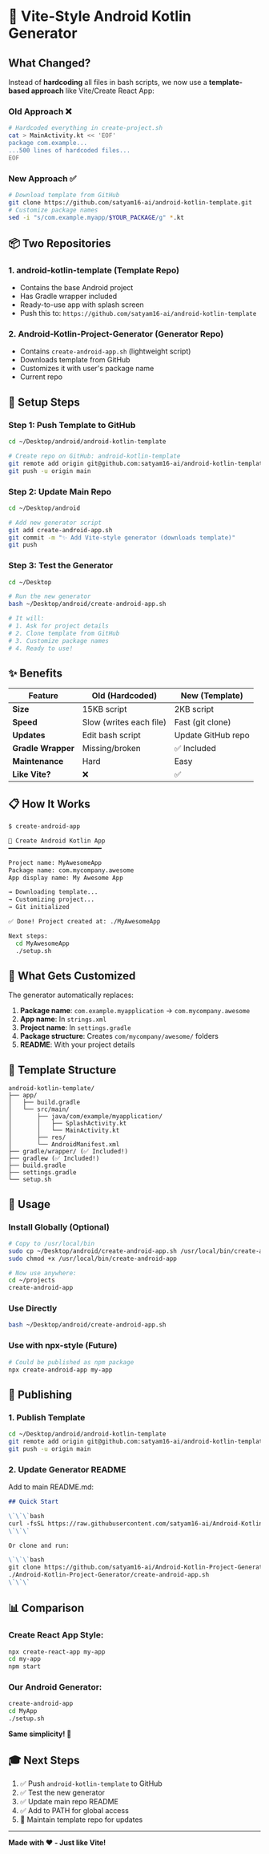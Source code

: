 # 🚀 Vite-Style Android Kotlin Generator

## What Changed?

Instead of **hardcoding** all files in bash scripts, we now use a **template-based approach** like Vite/Create React App:

### Old Approach ❌
```bash
# Hardcoded everything in create-project.sh
cat > MainActivity.kt << 'EOF'
package com.example...
...500 lines of hardcoded files...
EOF
```

### New Approach ✅
```bash
# Download template from GitHub
git clone https://github.com/satyam16-ai/android-kotlin-template.git
# Customize package names
sed -i "s/com.example.myapp/$YOUR_PACKAGE/g" *.kt
```

## 📦 Two Repositories

### 1. **android-kotlin-template** (Template Repo)
- Contains the base Android project
- Has Gradle wrapper included
- Ready-to-use app with splash screen
- Push this to: `https://github.com/satyam16-ai/android-kotlin-template`

### 2. **Android-Kotlin-Project-Generator** (Generator Repo)
- Contains `create-android-app.sh` (lightweight script)
- Downloads template from GitHub
- Customizes it with user's package name
- Current repo

## 🎯 Setup Steps

### Step 1: Push Template to GitHub

```bash
cd ~/Desktop/android/android-kotlin-template

# Create repo on GitHub: android-kotlin-template
git remote add origin git@github.com:satyam16-ai/android-kotlin-template.git
git push -u origin main
```

### Step 2: Update Main Repo

```bash
cd ~/Desktop/android

# Add new generator script
git add create-android-app.sh
git commit -m "✨ Add Vite-style generator (downloads template)"
git push
```

### Step 3: Test the Generator

```bash
cd ~/Desktop

# Run the new generator
bash ~/Desktop/android/create-android-app.sh

# It will:
# 1. Ask for project details
# 2. Clone template from GitHub
# 3. Customize package names
# 4. Ready to use!
```

## ✨ Benefits

| Feature | Old (Hardcoded) | New (Template) |
|---------|----------------|----------------|
| **Size** | 15KB script | 2KB script |
| **Speed** | Slow (writes each file) | Fast (git clone) |
| **Updates** | Edit bash script | Update GitHub repo |
| **Gradle Wrapper** | Missing/broken | ✅ Included |
| **Maintenance** | Hard | Easy |
| **Like Vite?** | ❌ | ✅ |

## 📋 How It Works

```bash
$ create-android-app

🚀 Create Android Kotlin App
━━━━━━━━━━━━━━━━━━━━━━━━━━

Project name: MyAwesomeApp
Package name: com.mycompany.awesome  
App display name: My Awesome App

→ Downloading template...
→ Customizing project...
→ Git initialized

✅ Done! Project created at: ./MyAwesomeApp

Next steps:
  cd MyAwesomeApp
  ./setup.sh
```

## 🔧 What Gets Customized

The generator automatically replaces:

1. **Package name**: `com.example.myapplication` → `com.mycompany.awesome`
2. **App name**: In `strings.xml`
3. **Project name**: In `settings.gradle`
4. **Package structure**: Creates `com/mycompany/awesome/` folders
5. **README**: With your project details

## 📂 Template Structure

```
android-kotlin-template/
├── app/
│   ├── build.gradle
│   └── src/main/
│       ├── java/com/example/myapplication/
│       │   ├── SplashActivity.kt
│       │   └── MainActivity.kt
│       ├── res/
│       └── AndroidManifest.xml
├── gradle/wrapper/ (✅ Included!)
├── gradlew (✅ Included!)
├── build.gradle
├── settings.gradle
└── setup.sh
```

## 🎯 Usage

### Install Globally (Optional)

```bash
# Copy to /usr/local/bin
sudo cp ~/Desktop/android/create-android-app.sh /usr/local/bin/create-android-app
sudo chmod +x /usr/local/bin/create-android-app

# Now use anywhere:
cd ~/projects
create-android-app
```

### Use Directly

```bash
bash ~/Desktop/android/create-android-app.sh
```

### Use with npx-style (Future)

```bash
# Could be published as npm package
npx create-android-app my-app
```

## 🚀 Publishing

### 1. Publish Template

```bash
cd ~/Desktop/android/android-kotlin-template
git remote add origin git@github.com:satyam16-ai/android-kotlin-template.git
git push -u origin main
```

### 2. Update Generator README

Add to main README.md:

```markdown
## Quick Start

\`\`\`bash
curl -fsSL https://raw.githubusercontent.com/satyam16-ai/Android-Kotlin-Project-Generator/main/create-android-app.sh | bash
\`\`\`

Or clone and run:

\`\`\`bash
git clone https://github.com/satyam16-ai/Android-Kotlin-Project-Generator.git
./Android-Kotlin-Project-Generator/create-android-app.sh
\`\`\`
```

## 📊 Comparison

### Create React App Style:
```bash
npx create-react-app my-app
cd my-app
npm start
```

### Our Android Generator:
```bash
create-android-app
cd MyApp  
./setup.sh
```

**Same simplicity! 🎉**

## 🎓 Next Steps

1. ✅ Push `android-kotlin-template` to GitHub
2. ✅ Test the new generator
3. ✅ Update main repo README
4. ✅ Add to PATH for global access
5. 🔄 Maintain template repo for updates

---

**Made with ❤️ - Just like Vite!**
